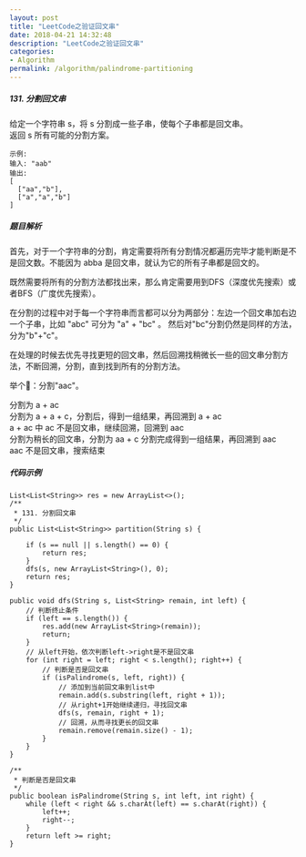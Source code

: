 ```yaml
---
layout: post
title: "LeetCode之验证回文串"
date: 2018-04-21 14:32:48
description: "LeetCode之验证回文串"
categories:
- Algorithm
permalink: /algorithm/palindrome-partitioning
---
```


##### 131. 分割回文串

给定一个字符串 s，将 s 分割成一些子串，使每个子串都是回文串。  
返回 s 所有可能的分割方案。  

```vim
示例:  
输入: "aab"
输出:
[
  ["aa","b"],
  ["a","a","b"]
]
```

##### 题目解析
首先，对于一个字符串的分割，肯定需要将所有分割情况都遍历完毕才能判断是不是回文数。不能因为 abba 是回文串，就认为它的所有子串都是回文的。  

既然需要将所有的分割方法都找出来，那么肯定需要用到DFS（深度优先搜索）或者BFS（广度优先搜索）。  

在分割的过程中对于每一个字符串而言都可以分为两部分：左边一个回文串加右边一个子串，比如 "abc" 可分为 "a" + "bc" 。 然后对"bc"分割仍然是同样的方法，分为"b"+"c"。  

在处理的时候去优先寻找更短的回文串，然后回溯找稍微长一些的回文串分割方法，不断回溯，分割，直到找到所有的分割方法。  

举个🌰：分割"aac"。  

分割为 a + ac  
分割为 a + a + c，分割后，得到一组结果，再回溯到  a + ac  
a + ac 中 ac 不是回文串，继续回溯，回溯到 aac  
分割为稍长的回文串，分割为 aa + c 分割完成得到一组结果，再回溯到 aac  
aac 不是回文串，搜索结束  

##### 代码示例
```vim
List<List<String>> res = new ArrayList<>();
/**
 * 131. 分割回文串
 */
public List<List<String>> partition(String s) {

    if (s == null || s.length() == 0) {
        return res;
    }
    dfs(s, new ArrayList<String>(), 0);
    return res;
}

public void dfs(String s, List<String> remain, int left) {
    // 判断终止条件
    if (left == s.length()) {
        res.add(new ArrayList<String>(remain));
        return;
    }
    // 从left开始，依次判断left->right是不是回文串
    for (int right = left; right < s.length(); right++) {
        // 判断是否是回文串
        if (isPalindrome(s, left, right)) {
            // 添加到当前回文串到list中
            remain.add(s.substring(left, right + 1));
            // 从right+1开始继续递归，寻找回文串
            dfs(s, remain, right + 1);
            // 回溯，从而寻找更长的回文串
            remain.remove(remain.size() - 1);
        }
    }
}

/**
 * 判断是否是回文串
 */
public boolean isPalindrome(String s, int left, int right) {
    while (left < right && s.charAt(left) == s.charAt(right)) {
        left++;
        right--;
    }
    return left >= right;
}
```
